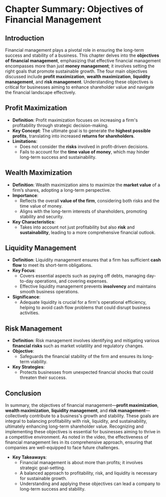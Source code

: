 # Chapter Summary: Objectives of Financial Management

## Introduction
Financial management plays a pivotal role in ensuring the long-term success and stability of a business. This chapter delves into the **objectives of financial management**, emphasizing that effective financial management encompasses more than just **money management**; it involves setting the right goals that promote sustainable growth. The four main objectives discussed include **profit maximization**, **wealth maximization**, **liquidity management**, and **risk management**. Understanding these objectives is critical for businesses aiming to enhance shareholder value and navigate the financial landscape effectively.

## Profit Maximization
- **Definition**: Profit maximization focuses on increasing a firm's profitability through strategic decision-making.
- **Key Concept**: The ultimate goal is to generate the **highest possible profits**, translating into increased **returns for shareholders**.
- **Limitations**:
  - Does not consider the **risks** involved in profit-driven decisions.
  - Fails to account for the **time value of money**, which may hinder long-term success and sustainability.

## Wealth Maximization
- **Definition**: Wealth maximization aims to maximize the **market value** of a firm’s shares, adopting a long-term perspective.
- **Importance**:
  - Reflects the overall **value of the firm**, considering both risks and the time value of money.
  - Aligns with the long-term interests of shareholders, promoting stability and security.
- **Key Characteristics**:
  - Takes into account not just profitability but also **risk** and **sustainability**, leading to a more comprehensive financial outlook.
  
## Liquidity Management
- **Definition**: Liquidity management ensures that a firm has sufficient **cash flow** to meet its short-term obligations.
- **Key Focus**:
  - Covers essential aspects such as paying off debts, managing day-to-day operations, and covering expenses.
  - Effective liquidity management prevents **insolvency** and maintains smooth business operations.
- **Significance**:
  - Adequate liquidity is crucial for a firm's operational efficiency, helping to avoid cash flow problems that could disrupt business activities.

## Risk Management
- **Definition**: Risk management involves identifying and mitigating various **financial risks** such as market volatility and regulatory changes.
- **Objective**:
  - Safeguards the financial stability of the firm and ensures its long-term viability.
- **Key Strategies**:
  - Protects businesses from unexpected financial shocks that could threaten their success.
  
## Conclusion
In summary, the objectives of financial management—**profit maximization**, **wealth maximization**, **liquidity management**, and **risk management**—collectively contribute to a business's growth and stability. These goals are integral to balancing profitability with risk, liquidity, and sustainability, ultimately enhancing long-term shareholder value. Recognizing and implementing these objectives is essential for businesses aiming to thrive in a competitive environment. As noted in the video, the effectiveness of financial management lies in its comprehensive approach, ensuring that companies are well-equipped to face future challenges.

- **Key Takeaways**:
  - Financial management is about more than profits; it involves strategic goal-setting.
  - A balanced approach to profitability, risk, and liquidity is necessary for sustainable growth.
  - Understanding and applying these objectives can lead a company to long-term success and stability.
